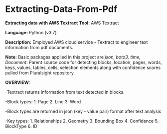 # Extracting-Data-From-Pdf
**Extracting data with AWS Textract**
**Tool:** AWS Textract

**Language:** Python (v3.7)

**Description:** Employed AWS cloud service - Textract to engineer text information from pdf documents.

**Note:** Basic packages applied in this project are *json, boto3, time, Document*. Parent source code for detecting blocks, location, pages, 
words, keys, values, tables, cells, selection elements along with confidence scores pulled from Pluralsight repository.

**OVERVIEW:**

-Textract returns information from text detected in blocks.

-Block types: 1. Page 2. Line 3. Word

-Block types are returned in json (key - value pair) format after text analysis

-Key types: 1. Relationships 2. Geometry 3. Bounding Box 4. Confidence 5. BlockType 6. ID
